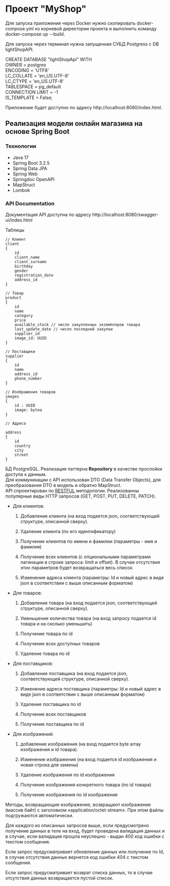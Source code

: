 # Проект "MyShop"

Для запуска приложения через Docker нужно скопировать docker-compose.yml из корневой директории проекта и выполнить команду docker-compose up --build.

Для запуска через терминал нужна запущенная СУБД Postgress c DB lightShopAPI.

CREATE DATABASE "lightShopApi"
    WITH  
    OWNER = postgres  
    ENCODING = 'UTF8'  
    LC_COLLATE = 'en_US.UTF-8'  
    LC_CTYPE = 'en_US.UTF-8'  
    TABLESPACE = pg_default  
    CONNECTION LIMIT = -1  
    IS_TEMPLATE = False;  

Приложение будет доступно по адресу http://localhost:8080/index.html. 

## Реализация модели онлайн магазина на основе Spring Boot  

### Технологии
- Java 17
- Spring Boot 3.2.5
- Spring Data JPA
- Spring Web
- Springdoc OpenAPI
- MapStruct
- Lombok

### API Documentation
Документация API доступна по адресу http://localhost:8080/swagger-ui/index.html

Таблицы
```
// Клиент
client
{
    id
    client_name
    client_surname
    birthday
    gender
    registration_date
    address_id
}
```
```
// Товар
product
{
    id
    name
    category
    price
    available_stock // число закупленных экземпляров товара
    last_update_date // число последней закупки
    supplier_id
    image_id: UUID
}
```
```
// Поставщики
supplier
{
    id
    name
    address_id
    phone_number
}
```
```
// Изображения товаров
images
{
    id : UUID
    image: bytea
}
```

```
// Адреса

address 
{
    id
    country
    city
    street
}

```

БД PostgreSQL. Реализация паттерна **Repository** в качестве прослойки доступа к данным.  
Для коммуникации с API использован DTO (Data Transfer Objects), для преобразования DTO в модель и обратно MapStruct.   
API спроектирован по [RESTFUL](https://restfulapi.net/) методологии. Реализованны популярные виды HTTP запросов (GET, POST, PUT, DELETE, PATCH).

- Для клиентов:
    
    1) Добавление клиента (на вход подается json, соответствующей структуре, описанной сверху).

    2) Удаление клиента (по его идентификатору)

    3) Получение клиентов по имени и фамилии (параметры - имя и фамилия)

    4) Получение всех клиентов (с опциональными параметрами пагинации в строке запроса: limit и offset). В случае отсутствия этих параметров будет возвращаться весь список.

    5) Изменение адреса клиента (параметры: Id и новый адрес в виде json в соответствии с выше описанным форматом)

- Для товаров:

    1) Добавление товара (на вход подается json, соответствующей структуре, описанной сверху).

    2) Уменьшение количества товара (на вход запросу подается id товара и на сколько уменьшить)

    3) Получение товара по id

    4) Получение всех доступных товаров

    5) Удаление товара по id

- Для поставщиков:

    1) Добавление поставщика (на вход подается json, соответствующей структуре, описанной сверху).

    2) Изменение адреса поставщика (параметры: Id и новый адрес в виде json в соответствии с выше описанным форматом)

    3) Удаление поставщика по id

    4) Получение всех поставщиков

    5) Получение поставщика по id

- Для изображений:

    1) добавление изображения (на вход подается byte array изображения и id товара).

    2) Изменение изображения (на вход подается id изображения и новая строка для замены)

    3) Удаление изображения по id изображения

    4) Получение изображения конкретного товара (по id товара) 
   
    5) Получение изображения по id изображения

Методы, возвращающие изображение, возвращают изображение (массив байт) с заголовком «application/octet-stream». При этом файлы подгружаются автоматически.

Для каждого из описанных запросов выше, если предусмотрено получение данных в теле на вход, будет проведена валидация данных и в случае, если валидация прошла неуспешно - выдан 400 код ошибки с текстом сообщения.

Если запрос предусматривает обновление данных или получение по Id, в случае отсутствия данных вернется код ошибки 404 с текстом сообщения.

Если запрос предусматривает возврат списка данных, то в случае отсутствия данных возвращается пустой список.


